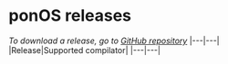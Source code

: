 # ponOS releases
*To download a release, go to [GitHub repository](https://github.com/levm370/PonOS)*
|---|---|
|Release|Supported compilator|
|---|---|
